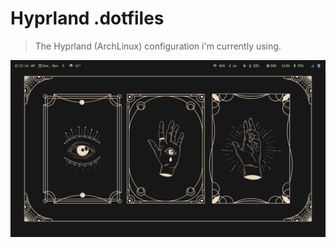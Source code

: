 # Hyprland .dotfiles

> The Hyprland (ArchLinux) configuration i'm currently using.

![image](home.png)
